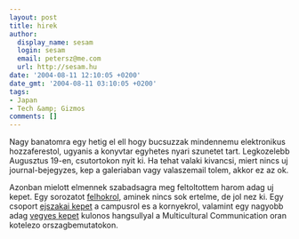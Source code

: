 ```yaml
---
layout: post
title: hirek
author:
  display_name: sesam
  login: sesam
  email: petersz@me.com
  url: http://sesam.hu
date: '2004-08-11 12:10:05 +0200'
date_gmt: '2004-08-11 03:10:05 +0200'
tags:
- Japan
- Tech &amp; Gizmos
comments: []
---
```


Nagy banatomra egy hetig el ell hogy bucsuzzak mindennemu elektronikus hozzaferestol, ugyanis a konyvtar egyhetes nyari szunetet tart. Legkozelebb Augusztus 19-en, csutortokon nyit ki. Ha tehat valaki kivancsi, miert nincs uj journal-bejegyzes, kep a galeriaban vagy valaszemail tolem, akkor ez az ok.

Azonban mielott elmennek szabadsagra meg feltoltottem harom adag uj kepet. Egy sorozatot [felhokrol](http://sesam.hu/.gallery/skyaboveus), aminek nincs sok ertelme, de jol nez ki. Egy csoport [ejszakai kepet](http://sesam.hu/.gallery/nite) a campusrol es a kornyekrol, valamint egy nagyobb adag [vegyes kepet](http://sesam.hu/.gallery/countryprez) kulonos hangsullyal a Multicultural Communication oran kotelezo orszagbemutatokon.
